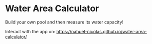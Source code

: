 # Water Area Calculator
Build your own pool and then measure its water capacity!


Interact with the app on: https://nahuel-nicolas.github.io/water-area-calculator/
